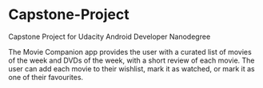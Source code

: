 # Capstone-Project
Capstone Project for Udacity Android Developer Nanodegree

The Movie Companion app provides the user with a curated list of movies 
of the week and DVDs of the week, with a short review of each movie.
The user can add each movie to their wishlist, mark it as watched, 
or mark it as one of their favourites.
